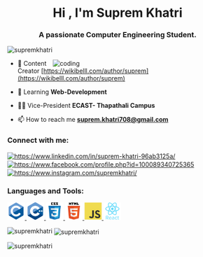 <h1 align="center">Hi , I'm Suprem Khatri</h1>
<h3 align="center"> A passionate Computer Engineering Student.</h3>

<p align="left"> <img src="https://komarev.com/ghpvc/?username=supremkhatri&label=Profile%20views&color=0e75b6&style=flat" alt="supremkhatri" /> </p>

<img align="right" alt="coding" width= "400px" src="https://miro.medium.com/v2/resize:fit:996/1*xNQKHj5vR7w9AcY_bDKYYw.gif">


- 🔭 Content Creator [https://wikibelll.com/author/suprem](https://wikibelll.com/author/suprem)

- 🌱 Learning **Web-Development**

- 🤵‍♂️ Vice-President **ECAST- Thapathali Campus**

- 📫 How to reach me **suprem.khatri708@gmail.com**

<h3 align="left">Connect with me:</h3>
<p align="left">
<a href="https://linkedin.com/in/https://www.linkedin.com/in/suprem-khatri-96ab3125a/" target="blank"><img align="center" src="https://raw.githubusercontent.com/rahuldkjain/github-profile-readme-generator/master/src/images/icons/Social/linked-in-alt.svg" alt="https://www.linkedin.com/in/suprem-khatri-96ab3125a/" height="30" width="40" /></a>
<a href="https://fb.com/https://www.facebook.com/profile.php?id=100089340725365" target="blank"><img align="center" src="https://raw.githubusercontent.com/rahuldkjain/github-profile-readme-generator/master/src/images/icons/Social/facebook.svg" alt="https://www.facebook.com/profile.php?id=100089340725365" height="30" width="40" /></a>
<a href="https://instagram.com/https://www.instagram.com/supremkhatri/" target="blank"><img align="center" src="https://raw.githubusercontent.com/rahuldkjain/github-profile-readme-generator/master/src/images/icons/Social/instagram.svg" alt="https://www.instagram.com/supremkhatri/" height="30" width="40" /></a>
</p>

<h3 align="left">Languages and Tools:</h3>
<p align="left"> <a href="https://www.cprogramming.com/" target="_blank" rel="noreferrer"> <img src="https://raw.githubusercontent.com/devicons/devicon/master/icons/c/c-original.svg" alt="c" width="40" height="40"/> </a> <a href="https://www.w3schools.com/cpp/" target="_blank" rel="noreferrer"> <img src="https://raw.githubusercontent.com/devicons/devicon/master/icons/cplusplus/cplusplus-original.svg" alt="cplusplus" width="40" height="40"/> </a> <a href="https://www.w3schools.com/css/" target="_blank" rel="noreferrer"> <img src="https://raw.githubusercontent.com/devicons/devicon/master/icons/css3/css3-original-wordmark.svg" alt="css3" width="40" height="40"/> </a> <a href="https://www.w3.org/html/" target="_blank" rel="noreferrer"> <img src="https://raw.githubusercontent.com/devicons/devicon/master/icons/html5/html5-original-wordmark.svg" alt="html5" width="40" height="40"/> </a> <a href="https://developer.mozilla.org/en-US/docs/Web/JavaScript" target="_blank" rel="noreferrer"> <img src="https://raw.githubusercontent.com/devicons/devicon/master/icons/javascript/javascript-original.svg" alt="javascript" width="40" height="40"/> </a> <a href="https://reactjs.org/" target="_blank" rel="noreferrer"> <img src="https://raw.githubusercontent.com/devicons/devicon/master/icons/react/react-original-wordmark.svg" alt="react" width="40" height="40"/> </a> </p>

<p><img align="left" src="https://github-readme-stats.vercel.app/api/top-langs?username=supremkhatri&show_icons=true&locale=en&layout=compact" alt="supremkhatri" /></p>

<p>&nbsp;<img align="center" src="https://github-readme-stats.vercel.app/api?username=supremkhatri&show_icons=true&locale=en" alt="supremkhatri" /></p>

<p><img align="center" src="https://github-readme-streak-stats.herokuapp.com/?user=supremkhatri&" alt="supremkhatri" /></p>
